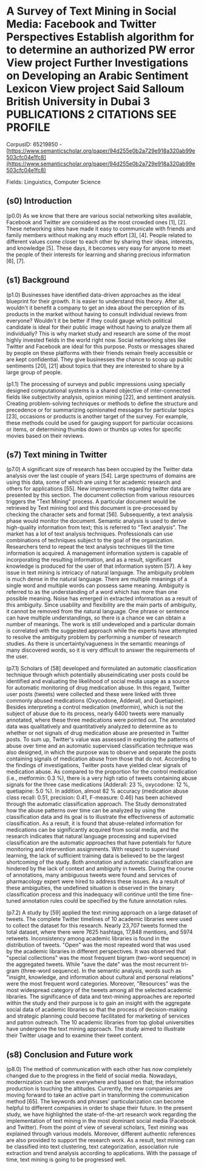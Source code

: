 # A Survey of Text Mining in Social Media: Facebook and Twitter Perspectives Establish algorithm for to determine an authorized PW error View project Further Investigations on Developing an Arabic Sentiment Lexicon View project Said Salloum British University in Dubai 3 PUBLICATIONS 2 CITATIONS SEE PROFILE

CorpusID: 65219850 - [https://www.semanticscholar.org/paper/94d255e0b2a729e918a320ab99e503cfc04e1fc8](https://www.semanticscholar.org/paper/94d255e0b2a729e918a320ab99e503cfc04e1fc8)

Fields: Linguistics, Computer Science

## (s0) Introduction
(p0.0) As we know that there are various social networking sites available, Facebook and Twitter are considered as the most crowded ones [1], [2]. These networking sites have made it easy to communicate with friends and family members without making any much effort [3], [4]. People related to different values come closer to each other by sharing their ideas, interests, and knowledge [5]. These days, it becomes very easy for anyone to meet the people of their interests for learning and sharing precious information [6], [7].
## (s1) Background
(p1.0) Businesses have identified data-driven approaches as the ideal blueprint for their growth. It is easier to understand this theory. After all, wouldn't it benefit a company to get an idea about the perception of its products in the market without having to consult individual reviews from everyone? Wouldn't it be better if they could gauge which political candidate is ideal for their public image without having to analyze them all individually? This is why market study and research are some of the most highly invested fields in the world right now. Social networking sites like Twitter and Facebook are ideal for this purpose. Posts or messages shared by people on these platforms with their friends remain freely accessible or are kept confidential. They give businesses the chance to scoop up public sentiments [20], [21] about topics that they are interested to share by a large group of people.

(p1.1) The processing of surveys and public impressions using specially designed computational systems is a shared objective of inter-connected fields like subjectivity analysis, opinion mining [22], and sentiment analysis. Creating problem-solving techniques or methods to define the structure and precedence or for summarizing opinionated messages for particular topics [23], occasions or products is another target of the survey. For example, these methods could be used for gauging support for particular occasions or items, or determining thumbs down or thumbs up votes for specific movies based on their reviews.
## (s7) Text mining in Twitter
(p7.0) A significant size of research has been occupied by the Twitter data analysis over the last couple of years [54]. Large spectrums of domains are using this data, some of which are using it for academic research and others for applications [55]. New improvements regarding twitter data are presented by this section. The document collection from various resources triggers the "Text Mining" process. A particular document would be retrieved by Text mining tool and this document is pre-processed by checking the character sets and format [56]. Subsequently, a text analysis phase would monitor the document. Semantic analysis is used to derive high-quality information from text; this is referred to "Text analysis". The market has a lot of text analysis techniques. Professionals can use combinations of techniques subject to the goal of the organization. Researchers tend to repeat the text analysis techniques till the time information is acquired. A management information system is capable of incorporating the resulting information, and as a result, significant knowledge is produced for the user of that information system [57]. A key issue in text mining is intricacy of natural language. The ambiguity problem is much dense in the natural language. There are multiple meanings of a single word and multiple words can possess same meaning. Ambiguity is referred to as the understanding of a word which has more than one possible meaning. Noise has emerged in extracted information as a result of this ambiguity. Since usability and flexibility are the main parts of ambiguity, it cannot be removed from the natural language. One phrase or sentence can have multiple understandings, so there is a chance we can obtain a number of meanings. The work is still undeveloped and a particular domain is correlated with the suggested approach while the experts have attempted to resolve the ambiguity problem by performing a number of research studies. As there is uncertainty/vagueness in the semantic meanings of many discovered words, so it is very difficult to answer the requirements of the user.

(p7.1) Scholars of [58] developed and formulated an automatic classification technique through which potentially abuseindicating user posts could be identified and evaluating the likelihood of social media usage as a source for automatic monitoring of drug medication abuse. In this regard, Twitter user posts (tweets) were collected and these were linked with three commonly abused medications (Oxycodone, Adderall, and Quetiapine). Besides interpreting a control medication (metformin), which is not the subject of abuse due to its process, nearly 6400 tweets were manually annotated, where these three medications were pointed out. The annotated data was qualitatively and quantitatively analyzed to determine as to whether or not signals of drug medication abuse are presented in Twitter posts. To sum up, Twitter's value was assessed in exploring the patterns of abuse over time and an automatic supervised classification technique was also designed, in which the purpose was to observe and separate the posts containing signals of medication abuse from those that do not. According to the findings of investigations, Twitter posts have yielded clear signals of medication abuse. As compared to the proportion for the control medication (i.e., metformin: 0.3 %), there is a very high ratio of tweets containing abuse signals for the three case medications (Adderall: 23 %, oxycodone: 12 %, quetiapine: 5.0 %). In addition, almost 82 % accuracy (medication abuse class recall: 0.51, precision: 0.41, F-measure: 0.46) has been achieved through the automatic classification approach. The Study demonstrated how the abuse patterns over time can be analyzed by using the classification data and its goal is to illustrate the effectiveness of automatic classification. As a result, it is found that abuse-related information for medications can be significantly acquired from social media, and the research indicates that natural language processing and supervised classification are the automatic approaches that have potentials for future monitoring and intervention assignments. With respect to supervised learning, the lack of sufficient training data is believed to be the largest shortcoming of the study. Both annotation and automatic classification are hindered by the lack of context and ambiguity in tweets. During the course of annotations, many ambiguous tweets were found and services of pharmacology expert were hired to address these issues. As a result of these ambiguities, the undefined situation is observed in the binary classification process and this inadequacy will continue until the time fine-tuned annotation rules could be specified by the future annotation rules.

(p7.2) A study by [59] applied the text mining approach on a large dataset of tweets. The complete Twitter timelines of 10 academic libraries were used to collect the dataset for this research. Nearly 23,707 tweets formed the total dataset, where there were 7625 hashtags, 17,848 mentions, and 5974 retweets. Inconsistency among academic libraries is found in the distribution of tweets. "Open" was the most repeated word that was used by the academic libraries in different perspectives. It was observed that "special collections" was the most frequent bigram (two-word sequence) in the aggregated tweets. While "save the date" was the most recurrent tri-gram (three-word sequence). In the semantic analysis, words such as "insight, knowledge, and information about cultural and personal relations" were the most frequent word categories. Moreover, "Resources" was the most widespread category of the tweets among all the selected academic libraries. The significance of data and text-mining approaches are reported within the study and their purpose is to gain an insight with the aggregate social data of academic libraries so that the process of decision-making and strategic planning could become facilitated for marketing of services and patron outreach. The 10 academic libraries from top global universities have undergone the text mining approach. The study aimed to illustrate their Twitter usage and to examine their tweet content.
## (s8) Conclusion and Future work
(p8.0) The method of communication with each other has now completely changed due to the progress in the field of social media. Nowadays, modernization can be seen everywhere and based on that; the information production is touching the altitudes. Currently, the new companies are moving forward to take an active part in transforming the communication method [65]. The keywords and phrases' particularization can become helpful to different companies in order to shape their future. In the present study, we have highlighted the state-of-the-art research work regarding the implementation of text mining in the most dominant social media (Facebook and Twitter). From the point of view of several scholars, Text mining was explained through various models. Moreover, different authentic references are also provided to support the research work. As a result, text mining can be classified into text clustering, text categorization, association rule extraction and trend analysis according to applications. With the passage of time, text mining is going to be progressed well.
